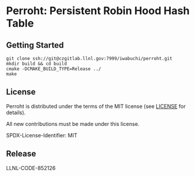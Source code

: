 # Perroht: Persistent Robin Hood Hash Table

## Getting Started

```shell
git clone ssh://git@czgitlab.llnl.gov:7999/iwabuchi/perroht.git
mkdir build && cd build
cmake -DCMAKE_BUILD_TYPE=Release ../
make
```

## License

Perroht is distributed under the terms of the MIT license (see [LICENSE](./LICENSE) for details).

All new contributions must be made under this license.

SPDX-License-Identifier: MIT

## Release

LLNL-CODE-852126
